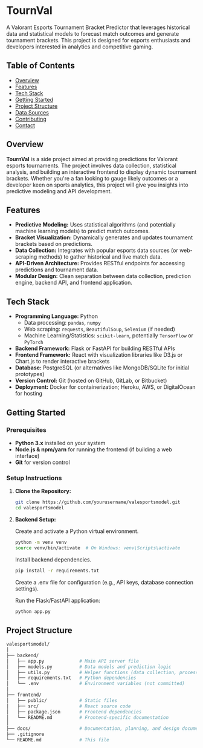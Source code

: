 # TournVal

A Valorant Esports Tournament Bracket Predictor that leverages historical data and statistical models to forecast match outcomes and generate tournament brackets. This project is designed for esports enthusiasts and developers interested in analytics and competitive gaming.

## Table of Contents

- [Overview](#overview)
- [Features](#features)
- [Tech Stack](#tech-stack)
- [Getting Started](#getting-started)
- [Project Structure](#project-structure)
- [Data Sources](#data-sources)
- [Contributing](#contributing)
- [Contact](#contact)

## Overview

**TournVal** is a side project aimed at providing predictions for Valorant esports tournaments. The project involves data collection, statistical analysis, and building an interactive frontend to display dynamic tournament brackets. Whether you're a fan looking to gauge likely outcomes or a developer keen on sports analytics, this project will give you insights into predictive modeling and API development.

## Features

- **Predictive Modeling:** Uses statistical algorithms (and potentially machine learning models) to predict match outcomes.
- **Bracket Visualization:** Dynamically generates and updates tournament brackets based on predictions.
- **Data Collection:** Integrates with popular esports data sources (or web-scraping methods) to gather historical and live match data.
- **API-Driven Architecture:** Provides RESTful endpoints for accessing predictions and tournament data.
- **Modular Design:** Clean separation between data collection, prediction engine, backend API, and frontend application.

## Tech Stack

- **Programming Language:** Python  
  - Data processing: `pandas`, `numpy`
  - Web scraping: `requests`, `BeautifulSoup`, `Selenium` (if needed)
  - Machine Learning/Statistics: `scikit-learn`, potentially `TensorFlow` or `PyTorch`
- **Backend Framework:** Flask or FastAPI for building RESTful APIs
- **Frontend Framework:** React with visualization libraries like D3.js or Chart.js to render interactive brackets
- **Database:** PostgreSQL (or alternatives like MongoDB/SQLite for initial prototypes)
- **Version Control:** Git (hosted on GitHub, GitLab, or Bitbucket)
- **Deployment:** Docker for containerization; Heroku, AWS, or DigitalOcean for hosting

## Getting Started

### Prerequisites

- **Python 3.x** installed on your system
- **Node.js & npm/yarn** for running the frontend (if building a web interface)
- **Git** for version control

### Setup Instructions

1. **Clone the Repository:**

   ```bash
   git clone https://github.com/yourusername/valesportsmodel.git
   cd valesportsmodel

2. **Backend Setup:**

   Create and activate a Python virtual environment.
   ```bash
   python -m venv venv
   source venv/bin/activate  # On Windows: venv\Scripts\activate
   ```

   Install backend dependencies.
   ```bash
   pip install -r requirements.txt
   ```

   Create a .env file for configuration (e.g., API keys, database connection settings).

   Run the Flask/FastAPI application:
   ```bash
   python app.py
   ```

## Project Structure
```bash
valesportsmodel/
│
├── backend/
│   ├── app.py             # Main API server file
│   ├── models.py          # Data models and prediction logic
│   ├── utils.py           # Helper functions (data collection, processing)
│   ├── requirements.txt   # Python dependencies
│   └── .env               # Environment variables (not committed)
│
├── frontend/
│   ├── public/            # Static files
│   ├── src/               # React source code
│   ├── package.json       # Frontend dependencies
│   └── README.md          # Frontend-specific documentation
│
├── docs/                  # Documentation, planning, and design documents
├── .gitignore
└── README.md              # This file
